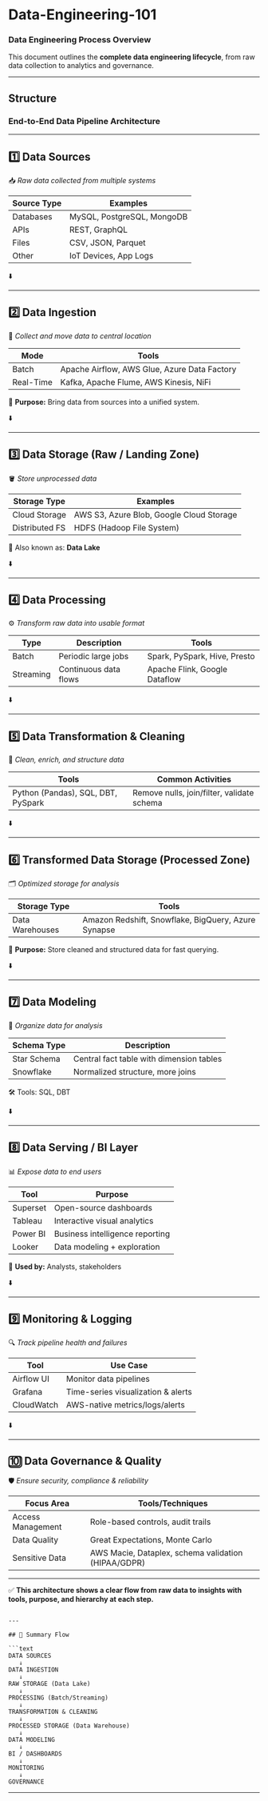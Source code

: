 # Data-Engineering-101


### Data Engineering Process Overview 

This document outlines the **complete data engineering lifecycle**, from raw data collection to analytics and governance.

---

## Structure


### End-to-End Data Pipeline Architecture 

---

## 1️⃣ Data Sources  
📥 _Raw data collected from multiple systems_

| Source Type | Examples                             |
|-------------|--------------------------------------|
| Databases   | MySQL, PostgreSQL, MongoDB           |
| APIs        | REST, GraphQL                        |
| Files       | CSV, JSON, Parquet                   |
| Other       | IoT Devices, App Logs                |

⬇️

---

## 2️⃣ Data Ingestion  
🔄 _Collect and move data to central location_

| Mode       | Tools                                      |
|------------|--------------------------------------------|
| Batch      | Apache Airflow, AWS Glue, Azure Data Factory |
| Real-Time  | Kafka, Apache Flume, AWS Kinesis, NiFi      |

🎯 **Purpose:** Bring data from sources into a unified system.

⬇️

---

## 3️⃣ Data Storage (Raw / Landing Zone)  
🪣 _Store unprocessed data_

| Storage Type     | Examples                                 |
|------------------|------------------------------------------|
| Cloud Storage    | AWS S3, Azure Blob, Google Cloud Storage |
| Distributed FS   | HDFS (Hadoop File System)                |

📌 Also known as: **Data Lake**

⬇️

---

## 4️⃣ Data Processing  
⚙️ _Transform raw data into usable format_

| Type      | Description             | Tools                                    |
|-----------|-------------------------|------------------------------------------|
| Batch     | Periodic large jobs     | Spark, PySpark, Hive, Presto             |
| Streaming | Continuous data flows   | Apache Flink, Google Dataflow            |

⬇️

---

## 5️⃣ Data Transformation & Cleaning  
🧹 _Clean, enrich, and structure data_

| Tools                     | Common Activities                            |
|---------------------------|----------------------------------------------|
| Python (Pandas), SQL, DBT, PySpark | Remove nulls, join/filter, validate schema |

⬇️

---

## 6️⃣ Transformed Data Storage (Processed Zone)  
🗂️ _Optimized storage for analysis_

| Storage Type    | Tools                                         |
|-----------------|-----------------------------------------------|
| Data Warehouses | Amazon Redshift, Snowflake, BigQuery, Azure Synapse |

🎯 **Purpose:** Store cleaned and structured data for fast querying.

⬇️

---

## 7️⃣ Data Modeling  
📐 _Organize data for analysis_

| Schema Type    | Description                                  |
|----------------|----------------------------------------------|
| Star Schema    | Central fact table with dimension tables     |
| Snowflake      | Normalized structure, more joins             |

🛠️ Tools: SQL, DBT

⬇️

---

## 8️⃣ Data Serving / BI Layer  
📊 _Expose data to end users_

| Tool        | Purpose                                    |
|-------------|--------------------------------------------|
| Superset    | Open-source dashboards                     |
| Tableau     | Interactive visual analytics               |
| Power BI    | Business intelligence reporting            |
| Looker      | Data modeling + exploration                |

🎯 **Used by:** Analysts, stakeholders

⬇️

---

## 9️⃣ Monitoring & Logging  
🔍 _Track pipeline health and failures_

| Tool         | Use Case                                      |
|--------------|-----------------------------------------------|
| Airflow UI   | Monitor data pipelines                        |
| Grafana      | Time-series visualization & alerts            |
| CloudWatch   | AWS-native metrics/logs/alerts                |

⬇️

---

## 🔟 Data Governance & Quality  
🛡️ _Ensure security, compliance & reliability_

| Focus Area         | Tools/Techniques                                    |
|--------------------|-----------------------------------------------------|
| Access Management  | Role-based controls, audit trails                   |
| Data Quality       | Great Expectations, Monte Carlo                     |
| Sensitive Data     | AWS Macie, Dataplex, schema validation (HIPAA/GDPR) |

---

✅ **This architecture shows a clear flow from raw data to insights with tools, purpose, and hierarchy at each step.**

```

---

## 🔄 Summary Flow

```text
DATA SOURCES 
   ↓
DATA INGESTION 
   ↓
RAW STORAGE (Data Lake)
   ↓
PROCESSING (Batch/Streaming)
   ↓
TRANSFORMATION & CLEANING
   ↓
PROCESSED STORAGE (Data Warehouse)
   ↓
DATA MODELING
   ↓
BI / DASHBOARDS
   ↓
MONITORING
   ↓
GOVERNANCE
```

---

